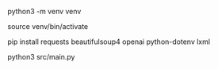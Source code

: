 python3 -m venv venv

source venv/bin/activate

pip install requests beautifulsoup4 openai python-dotenv lxml

python3 src/main.py